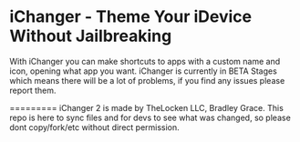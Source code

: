 iChanger - Theme Your iDevice Without Jailbreaking
=========
With iChanger you can make shortcuts to apps with a custom name and icon, opening what app you want.
iChanger is currently in BETA Stages which means there will be a lot of problems, if you find any issues please report them.

 
=========
iChanger 2 is made by TheLocken LLC, Bradley Grace.
This repo is here to sync files and for devs to see what was changed, so please dont copy/fork/etc without direct permission.
